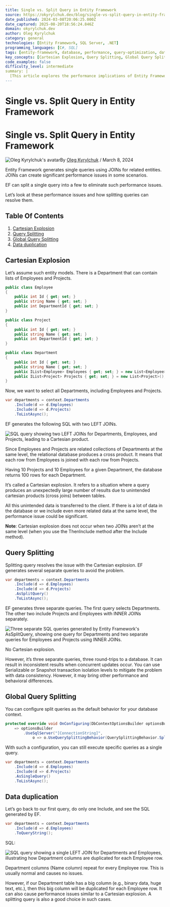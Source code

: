 ```yaml
---
title: Single vs. Split Query in Entity Framework
source: https://okyrylchuk.dev/blog/single-vs-split-query-in-entity-framework/
date_published: 2024-03-08T20:06:25.000Z
date_captured: 2025-08-20T18:56:24.846Z
domain: okyrylchuk.dev
author: Oleg Kyrylchuk
category: general
technologies: [Entity Framework, SQL Server, .NET]
programming_languages: [C#, SQL]
tags: [entity-framework, database, performance, query-optimization, data-access, dotnet, orm, sql-server, join, cartesian-product]
key_concepts: [Cartesian Explosion, Query Splitting, Global Query Splitting, Data Duplication, Performance Issues, Database Joins, Transaction Isolation Levels, Eager Loading]
code_examples: false
difficulty_level: intermediate
summary: |
  [This article explores the performance implications of Entity Framework's default single query behavior when loading related entities. It details how multiple JOINs can lead to a "Cartesian explosion," causing excessive data transfer and performance bottlenecks. The author introduces "Query Splitting" using `AsSplitQuery()` as a solution to generate separate queries, thereby avoiding the Cartesian product. The article also covers configuring global query splitting behavior and discusses potential data consistency issues with split queries, suggesting transaction isolation levels as a mitigation. Finally, it highlights how data duplication, even with a single `Include`, can also cause performance problems.]
---
```

# Single vs. Split Query in Entity Framework

# Single vs. Split Query in Entity Framework

![Oleg Kyrylchuk's avatar](https://okyrylchuk.dev/wp-content/litespeed/avatar/a85a89199a7d4486a29f67dc2fc371d0.jpg?ver=1755571532)By [Oleg Kyrylchuk](https://okyrylchuk.dev/blog/author/kyrylchuk-oleggmail-com/ "View all posts by Oleg Kyrylchuk") / March 8, 2024

Entity Framework generates single queries using JOINs for related entities. JOINs can create significant performance issues in some scenarios.

EF can split a single query into a few to eliminate such performance issues.

Let’s look at these performance issues and how splitting queries can resolve them.

## Table Of Contents

1.  [Cartesian Explosion](#cartesian-explosion)
2.  [Query Splitting](#query-splitting)
3.  [Global Query Splitting](#global-query-splitting)
4.  [Data duplication](#data-duplication)

## Cartesian Explosion

Let’s assume such entity models. There is a Department that can contain lists of Employees and Projects.

```csharp
public class Employee
{
    public int Id { get; set; }
    public string Name { get; set; }
    public int DepartmentId { get; set; }
}

public class Project
{
    public int Id { get; set; }
    public string Name { get; set; }
    public int DepartmentId { get; set; }
}

public class Department
{
    public int Id { get; set; }
    public string Name { get; set; }
    public IList<Employee> Employees { get; set; } = new List<Employee>();
    public IList<Project> Projects { get; set; } = new List<Project>();
}
```

Now, we want to select all Departments, including Employees and Projects.

```csharp
var departments = context.Departments
    .Include(d => d.Employees)
    .Include(d => d.Projects)
    .ToListAsync();
```

EF generates the following SQL with two LEFT JOINs.

![SQL query showing two LEFT JOINs for Departments, Employees, and Projects, leading to a Cartesian product.](https://ci3.googleusercontent.com/meips/ADKq_NaAteZj50ltdlK_COpm7dn9w3X2an0QrrQjsDAO7piMqcQFqIK_6nNij630ErqD_e0q98kgEtRaDf8NDPX1w0YHq9jbE9t85TyubSO2iZOwIJeD0xfhqrJEIQwWjq75B5dTSIYES7KXcqfsCqfDqeRWyuvFSjM1Btk-qUK0lIFRkS03ONQL-vpCim4=s0-d-e1-ft#https://gallery.eocampaign1.com/53887302-b7d9-11ee-b61e-9583dbb2845e%2Fmedia-manager%2F1709761043464-cartesiansql.png)

Since Employees and Projects are related collections of Departments at the same level, the relational database produces a cross product. It means that each row from Employees is joined with each row from Projects.

Having 10 Projects and 10 Employees for a given Department, the database returns 100 rows for each Department.

It’s called a Cartesian explosion. It refers to a situation where a query produces an unexpectedly large number of results due to unintended cartesian products (cross joins) between tables.

All this unintended data is transferred to the client. If there is a lot of data in the database or we include even more related data at the same level, the performance issue could be significant.

**Note**: Cartesian explosion does not occur when two JOINs aren’t at the same level (when you use the ThenInclude method after the Include method).

## Query Splitting

Splitting query resolves the issue with the Cartesian explosion. EF generates several separate queries to avoid the problem.

```csharp
var departments = context.Departments
    .Include(d => d.Employees)
    .Include(d => d.Projects)
    .AsSplitQuery()
    .ToListAsync();
```

EF generates three separate queries. The first query selects Departments. The other two include Projects and Employees with INNER JOINs separately.

![Three separate SQL queries generated by Entity Framework's AsSplitQuery, showing one query for Departments and two separate queries for Employees and Projects using INNER JOINs.](data:image/svg+xml;base64,PHN2ZyB4bWxucz0iaHR0cDovL3d3dy53My4wcmcvMjAwMC9zdmciIHdpZHRoPSI4MzkiIGhlaWdodD0iNDM0IiB2aWV3Qm94PSIwIDAgODM5IDQzNCI+PHJlY3Qgd2lkdGg9IjEwMCUiIGhlaWdodD0iMTAwJSIgc3R5bGU9ImZpbGw6I2NmZDRkYjtmaWxsLW9wYWNpdHk6IDAuMTsiLz48L3N2Zz4=)

No Cartesian explosion.

However, it’s three separate queries, three round-trips to a database. It can result in inconsistent results when concurrent updates occur. You can use Serializable or Snapshot transaction isolation levels to mitigate the problem with data consistency. However, it may bring other performance and behavioral differences.

## Global Query Splitting

You can configure split queries as the default behavior for your database context.

```csharp
protected override void OnConfiguring(DbContextOptionsBuilder optionsBuilder)
    => optionsBuilder
        .UseSqlServer("[ConnectionString]",
            o => o.UseQuerySplittingBehavior(QuerySplittingBehavior.SplitQuery));
```

With such a configuration, you can still execute specific queries as a single query.

```csharp
var departments = context.Departments
    .Include(d => d.Employees)
    .Include(d => d.Projects)
    .AsSingleQuery()
    .ToListAsync();
```

## Data duplication

Let’s go back to our first query, do only one Include, and see the SQL generated by EF.

```csharp
var departments = context.Departments
    .Include(d => d.Employees)
    .ToQueryString();
```

SQL:

![SQL query showing a single LEFT JOIN for Departments and Employees, illustrating how Department columns are duplicated for each Employee row.](data:image/svg+xml;base64,PHN2ZyB4bWxucz0iaHR0cDovL3d3dy53My4wcmcvMjAwMC9zdmciIHdpZHRoPSI5MzIiIGhlaWdodD0iMTMyIiB2aWV3Qm94PSIwIDAgOTMyIDEzMiI+PHJlY3Qgd2lkdGg9IjEwMCUiIGhlaWdodD0iMTAwJSIgc3R5bGU9ImZpbGw6I2NmZDRkYjtmaWxsLW9wYWNpdHk6IDAuMTsiLz48L3N2Zz4=)

Department columns (Name column) repeat for every Employee row. This is usually normal and causes no issues.

However, if our Department table has a big column (e.g., binary data, huge text, etc.), then this big column will be duplicated for each Employee row. It can also cause performance issues similar to a Cartesian explosion. A splitting query is also a good choice in such cases.